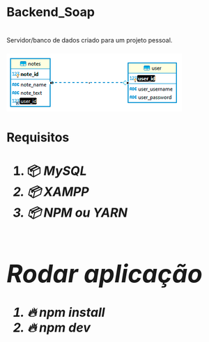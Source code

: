 # Backend_Soap
#
Servidor/banco de dados criado para um projeto pessoal.
 
<h3> 
<img src="./uploads/Figma.png" width="403" height="132">
</h3>

#

<h1> Requisitos <h1>
 
1. 📦<i> MySQL<i>
2. 📦<i> XAMPP<i>
3. 📦<i> NPM ou YARN<i>

#

<h1> Rodar aplicação </h1>

 1. 🔥 npm install
 2. 🔥 npm dev

#
